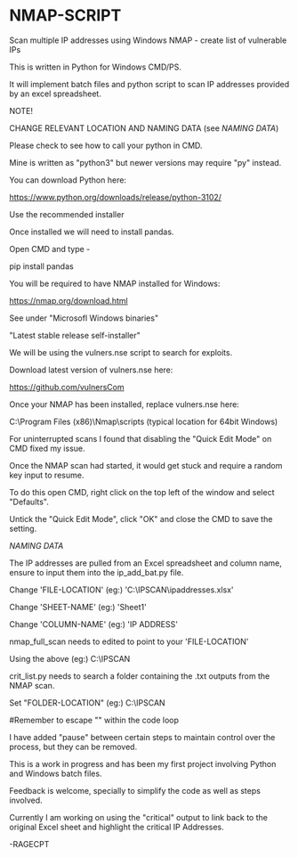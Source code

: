 # NMAP-SCRIPT
Scan multiple IP addresses using Windows NMAP - create list of vulnerable IPs


This is written in Python for Windows CMD/PS.

It will implement batch files and python script to scan IP addresses provided by an excel spreadsheet.


NOTE!

CHANGE RELEVANT LOCATION AND NAMING DATA (see *NAMING DATA*)

Please check to see how to call your python in CMD.

Mine is written as "python3" but newer versions may require "py" instead.


You can download Python here:

https://www.python.org/downloads/release/python-3102/

Use the recommended installer


Once installed we will need to install pandas.

Open CMD and type -

pip install pandas


You will be required to have NMAP installed for Windows:

https://nmap.org/download.html

See under "Microsofl Windows binaries"

"Latest stable release self-installer"


We will be using the vulners.nse script to search for exploits.

Download latest version of vulners.nse here:

https://github.com/vulnersCom


Once your NMAP has been installed, replace vulners.nse here:

C:\Program Files (x86)\Nmap\scripts (typical location for 64bit Windows)


For uninterrupted scans I found that disabling the "Quick Edit Mode" on CMD fixed my issue.

Once the NMAP scan had started, it would get stuck and require a random key input to resume.

To do this open CMD, right click on the top left of the window and select "Defaults".

Untick the "Quick Edit Mode", click "OK" and close the CMD to save the setting.


*NAMING DATA*


The IP addresses are pulled from an Excel spreadsheet and column name, ensure to input them into the ip_add_bat.py file.

Change 'FILE-LOCATION' (eg:) 'C:\IPSCAN\ipaddresses.xlsx'

Change 'SHEET-NAME' (eg:) 'Sheet1'

Change 'COLUMN-NAME' (eg:) 'IP ADDRESS'


nmap_full_scan needs to edited to point to your 'FILE-LOCATION'

Using the above (eg:) C:\IPSCAN


crit_list.py needs to search a folder containing the .txt outputs from the NMAP scan.

Set "FOLDER-LOCATION" (eg:) C:\IPSCAN

#Remember to escape "\" within the code loop


I have added "pause" between certain steps to maintain control over the process, but they can be removed.


This is a work in progress and has been my first project involving Python and Windows batch files.

Feedback is welcome, specially to simplify the code as well as steps involved.

Currently I am working on using the "critical" output to link back to the original Excel sheet and highlight the critical IP Addresses.

-RAGECPT
